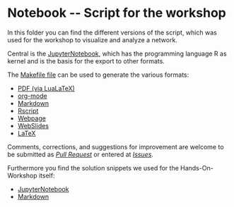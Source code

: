 # Notebook -- Script for the workshop

In this folder you can find the different versions of the script,
which was used for the workshop to visualize and analyze a network.

Central is the [JupyterNotebook](the-promise-of-networking.ipynb), which has the programming language R as kernel and is the basis for the export to other formats.

<!-- The Markdown version is still cleaned up after conversion, for which [Markdownlint](https://github.com/DavidAnson/markdownlint) is used. -->

The [Makefile file](makefile) can be used to generate the various formats:

- [PDF (via LuaLaTeX)](the-promise-to-partner.pdf)
- [org-mode](the-promise-to-partner.org)
- [Markdown](the-promise-of-networking.md)
- [Rscript](the-promise-to-partner.r)
- [Webpage](the-promise-of-networking.html)
- [WebSlides](the-promise-to-partner.slides.html)
- [LaTeX](the-promise-to-partner.tex)

Comments, corrections, and suggestions for improvement are welcome to be submitted as [_Pull Request_](https://github.com/LukasCBossert/the-promise-to-partner/pulls) or entered at [_Issues_](https://github.com/LukasCBossert/the-promise-to-partner/issues).

Furthermore you find the solution snippets we used for the Hands-On-Workshop itself:

- [JupyterNotebook](the-promise-to-partner-workshop.ipynb)
- [Markdown](the-promise-to-partner-workshop.md)

